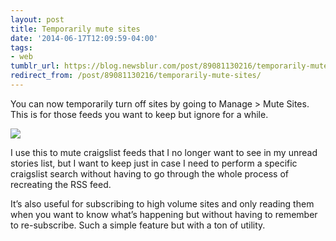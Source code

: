 ```yaml
---
layout: post
title: Temporarily mute sites
date: '2014-06-17T12:09:59-04:00'
tags:
- web
tumblr_url: https://blog.newsblur.com/post/89081130216/temporarily-mute-sites
redirect_from: /post/89081130216/temporarily-mute-sites/
---
```

You can now temporarily turn off sites by going to Manage \> Mute Sites. This is for those feeds you want to keep but ignore for a while.

![](https://s3.amazonaws.com/static.newsblur.com/blog/mute_sites.png)

I use this to mute craigslist feeds that I no longer want to see in my unread stories list, but I want to keep just in case I need to perform a specific craigslist search without having to go through the whole process of recreating the RSS feed.

It’s also useful for subscribing to high volume sites and only reading them when you want to know what’s happening but without having to remember to re-subscribe. Such a simple feature but with a ton of utility.

